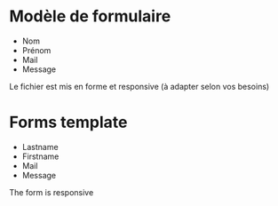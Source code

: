 # Modèle de formulaire
* Nom
* Prénom
* Mail
* Message

Le fichier est mis en forme et responsive (à adapter selon vos besoins)

# Forms template
* Lastname
* Firstname
* Mail
* Message

The form is responsive
